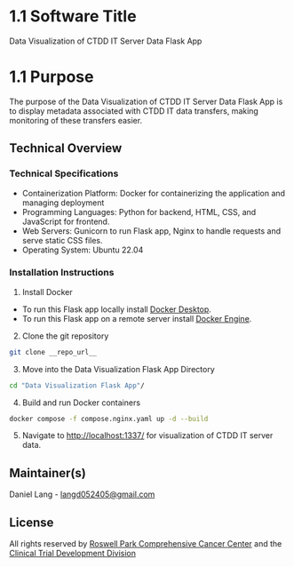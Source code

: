 # 1.1 Software Title
Data Visualization of CTDD IT Server Data Flask App

# 1.1 Purpose
The purpose of the Data Visualization of CTDD IT Server Data Flask App is to display metadata associated with CTDD IT data transfers, making monitoring of these transfers easier.  

## Technical Overview

### Technical Specifications
+ Containerization Platform: Docker for containerizing the application and managing deployment
+ Programming Languages: Python for backend, HTML, CSS, and JavaScript for frontend.
+ Web Servers: Gunicorn to run Flask app, Nginx to handle requests and serve static CSS files.
+ Operating System: Ubuntu 22.04 

### Installation Instructions
1. Install Docker 
+ To run this Flask app locally install [Docker Desktop](https://docs.docker.com/get-docker/).
+ To run this Flask app on a remote server install [Docker Engine](https://docs.docker.com/engine/install/).

2. Clone the git repository
```bash
git clone __repo_url__
```
3. Move into the Data Visualization Flask App Directory
```bash
cd "Data Visualization Flask App"/
```

4. Build and run Docker containers
```bash
docker compose -f compose.nginx.yaml up -d --build
```

5. Navigate to [http://localhost:1337/](http://localhost:1337/) for visualization of CTDD IT server data.


## Maintainer(s)
Daniel Lang - langd052405@gmail.com

## License
All rights reserved by [Roswell Park Comprehensive Cancer Center](https://www.roswellpark.org) and the [Clinical Trial Development Division](https://www.ctdd.org) 